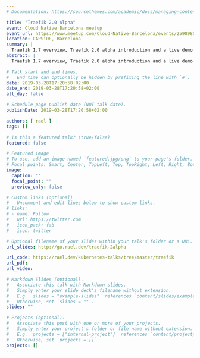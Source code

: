 ```yaml
---
# Documentation: https://sourcethemes.com/academic/docs/managing-content/

title: "Traefik 2.0 Alpha"
event: Cloud Native Barcelona meetup
event_url: https://www.meetup.com/Cloud-Native-Barcelona/events/259898099/
location: CAPSiDE, Barcelona
summary: |
  Traefik 1.7 overview, Traefik 2.0 alpha introduction and a live demo using both versions.
abstract: |
  Traefik 1.7 overview, Traefik 2.0 alpha introduction and a live demo using both versions.

# Talk start and end times.
#   End time can optionally be hidden by prefixing the line with `#`.
date: 2019-03-28T17:20:58+02:00
date_end: 2019-03-28T17:20:58+02:00
all_day: false

# Schedule page publish date (NOT talk date).
publishDate: 2019-03-28T17:20:58+02:00

authors: [ rael ]
tags: []

# Is this a featured talk? (true/false)
featured: false

# Featured image
# To use, add an image named `featured.jpg/png` to your page's folder. 
# Focal points: Smart, Center, TopLeft, Top, TopRight, Left, Right, BottomLeft, Bottom, BottomRight.
image:
  caption: ""
  focal_point: ""
  preview_only: false

# Custom links (optional).
#   Uncomment and edit lines below to show custom links.
# links:
# - name: Follow
#   url: https://twitter.com
#   icon_pack: fab
#   icon: twitter

# Optional filename of your slides within your talk's folder or a URL.
url_slides: http://go.rael.dev/traefik-2alpha

url_code: https://rael.dev/kubernetes-talks/tree/master/traefik
url_pdf:
url_video:

# Markdown Slides (optional).
#   Associate this talk with Markdown slides.
#   Simply enter your slide deck's filename without extension.
#   E.g. `slides = "example-slides"` references `content/slides/example-slides.md`.
#   Otherwise, set `slides = ""`.
slides: ""

# Projects (optional).
#   Associate this post with one or more of your projects.
#   Simply enter your project's folder or file name without extension.
#   E.g. `projects = ["internal-project"]` references `content/project/deep-learning/index.md`.
#   Otherwise, set `projects = []`.
projects: []
---
```

